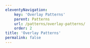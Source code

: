 ```yaml
---
eleventyNavigation:
    key: 'Overlay Patterns'
    parent: Patterns
    url: /patterns/overlay-patterns/
    order: 2
title: 'Overlay Patterns'
permalink: false
---
```

